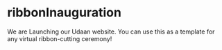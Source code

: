 # ribbonInauguration
We are Launching our Udaan website.
You can use this as a template for any virtual ribbon-cutting ceremony!
